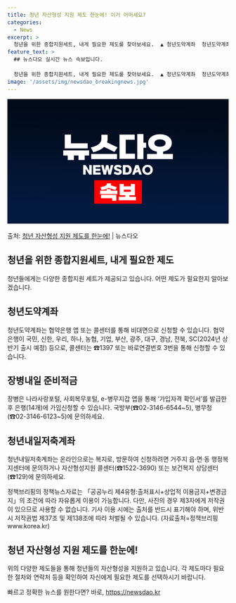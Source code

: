 ```yaml
---
title: 청년 자산형성 지원 제도 한눈에! 이거 어떠세요?
categories:
  - News
excerpt: >
  청년을 위한 종합지원세트, 내게 필요한 제도를 찾아보세요.  ▲ 청년도약계좌  청년도약계좌 협약은행*앱(Ap…
feature_text: >
  ## 뉴스다오 실시간 뉴스 속보입니다.

  청년을 위한 종합지원세트, 내게 필요한 제도를 찾아보세요.  ▲ 청년도약계좌  청년도약계좌 협약은행*앱(Ap…
image: '/assets/img/newsdao_breakingnews.jpg'
---
```


![뉴스다오 속보](/assets/img/newsdao_breakingnews.jpg)

<p>출처: <a href="https://newsdao.kr/3789" rel="dofollow">청년 자산형성 지원 제도를 한눈에!</a> | 뉴스다오</p>

<h2 data-ke-size="size26">청년을 위한 종합지원세트, 내게 필요한 제도</h2>
<p data-ke-size="size16">청년들에게는 다양한 종합지원 세트가 제공되고 있습니다. 어떤 제도가 필요한지 알아보겠습니다.</p>

<h2>청년도약계좌</h2>
<p data-ke-size="size16">청년도약계좌는 협약은행 앱 또는 콜센터를 통해 비대면으로 신청할 수 있습니다. 협약은행이 국민, 신한, 우리, 하나, 농협, 기업, 부산, 광주, 대구, 경남, 전북, SC(2024년 상반기 출시 예정) 등으로, 콜센터는 ☎1397 또는 바로연결번호 3번을 통해 신청할 수 있습니다.</p>

<h2>장병내일 준비적금</h2>
<p data-ke-size="size16">장병은 나라사랑포털, 사회복무포털, e-병무지갑 앱을 통해 ‘가입자격 확인서’를 발급한 후 은행(14개)에 가입신청할 수 있습니다. 국방부(☎02-3146-6544~5), 병무청(☎02-3146-6123~5)에 문의하세요.</p>

<h2>청년내일저축계좌</h2>
<p data-ke-size="size16">청년내일저축계좌는 온라인으로는 복지로, 방문하여 신청하려면 거주지 읍·면·동 행정복지센터에 문의하거나 자산형성지원 콜센터(☎1522-3690) 또는 보건복지 상담센터(☎129)에 문의하세요.</p>

<p data-ke-size="size16">정책브리핑의 정책뉴스자료는 「공공누리 제4유형:출처표시+상업적 이용금지+변경금지」의 조건에 따라 자유롭게 이용이 가능합니다. 다만, 사진의 경우 제3자에게 저작권이 있으므로 사용할 수 없습니다. 기사 이용 시에는 출처를 반드시 표기해야 하며, 위반 시 저작권법 제37조 및 제138조에 따라 처벌될 수 있습니다. (자료출처=정책브리핑 www.korea.kr)</p>

<h2 data-ke-size="size26">청년 자산형성 지원 제도를 한눈에!</h2>

<p data-ke-size="size16"> 위의 다양한 제도들을 통해 청년들의 자산형성을 지원하고 있습니다. 각 제도마다 필요한 절차와 연락처 등을 확인하여 자신에게 필요한 제도를 선택하시기 바랍니다.</p>
 

빠르고 정확한 뉴스를 원한다면? 바로, <a href="https://newsdao.kr" rel="dofollow">https://newsdao.kr</a>


